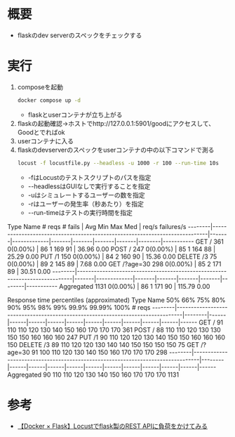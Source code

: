 # 概要
- flaskのdev serverのスペックをチェックする

# 実行
1. composeを起動
    ```sh
    docker compose up -d
    ```
    - flaskとuserコンテナが立ち上がる
1. flaskの起動確認→ホストでhttp://127.0.0.1:5901/goodにアクセスして、Goodとでればok
1. userコンテナに入る
1. flaskのdevserverのスペックをuserコンテナの中の以下コマンドで測る
    ```sh
    locust -f locustfile.py --headless -u 1000 -r 100 --run-time 10s
    ```
    - -fはLocustのテストスクリプトのパスを指定
    - --headlessはGUIなしで実行することを指定
    - -uはシミュレートするユーザーの数を指定
    - -rはユーザーの発生率（秒あたり）を指定
    - --run-timeはテストの実行時間を指定


Type     Name                                                                          # reqs      # fails |    Avg     Min     Max    Med |   req/s  failures/s
--------|----------------------------------------------------------------------------|-------|-------------|-------|-------|-------|-------|--------|-----------
GET      /                                                                                361     0(0.00%) |     86       1     169     91 |   36.96        0.00
POST     /                                                                                247     0(0.00%) |     85       1     164     88 |   25.29        0.00
PUT      /1                                                                               150     0(0.00%) |     84       2     160     90 |   15.36        0.00
DELETE   /3                                                                                75     0(0.00%) |     89       2     145     89 |    7.68        0.00
GET      /?age=30                                                                         298     0(0.00%) |     85       2     171     89 |   30.51        0.00
--------|----------------------------------------------------------------------------|-------|-------------|-------|-------|-------|-------|--------|-----------
         Aggregated                                                                      1131     0(0.00%) |     86       1     171     90 |  115.79        0.00

Response time percentiles (approximated)
Type     Name                                                                                  50%    66%    75%    80%    90%    95%    98%    99%  99.9% 99.99%   100% # reqs
--------|--------------------------------------------------------------------------------|--------|------|------|------|------|------|------|------|------|------|------|------
GET      /                                                                                      91    110    110    120    130    140    150    160    170    170    170    361
POST     /                                                                                      88    110    110    120    130    130    150    150    160    160    160    247
PUT      /1                                                                                     90    110    120    120    130    140    150    150    160    160    160    150
DELETE   /3                                                                                     89    110    120    120    130    140    140    150    150    150    150     75
GET      /?age=30                                                                               91    100    110    120    130    140    150    160    170    170    170    298
--------|--------------------------------------------------------------------------------|--------|------|------|------|------|------|------|------|------|------|------|------
         Aggregated                                                                             90    110    110    120    130    140    150    160    170    170    170   1131

# 参考
- [【Docker × Flask】Locustでflask製のREST APIに負荷をかけてみる](https://scrawledtechblog.com/docker-flask-locust/)
